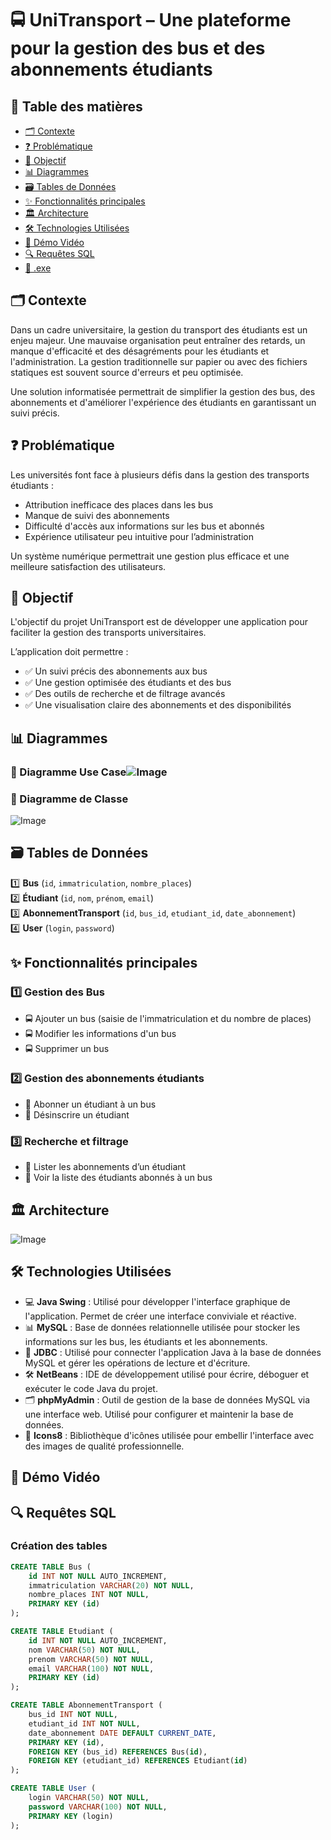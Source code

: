 # 🚍 UniTransport – Une plateforme pour la gestion des bus et des abonnements étudiants

## 📁 Table des matières
- [🗂 Contexte](#contexte)
- [❓ Problématique](#problématique)
- [🎯 Objectif](#objectif)
- [📊 Diagrammes](#diagrammes)
- [🗃 Tables de Données](#tables-de-données)
- [✨ Fonctionnalités principales](#fonctionnalités-principales)
- [🏛 Architecture](#architecture)
- [🛠 Technologies Utilisées](#technologies-utilisées)
- [🎥 Démo Vidéo](#démo-vidéo)
- [🔍 Requêtes SQL](#requêtes-sql)
- [📁 .exe](#exe)

## 🗂 Contexte
Dans un cadre universitaire, la gestion du transport des étudiants est un enjeu majeur. Une mauvaise organisation peut entraîner des retards, un manque d'efficacité et des désagréments pour les étudiants et l'administration. La gestion traditionnelle sur papier ou avec des fichiers statiques est souvent source d'erreurs et peu optimisée.

Une solution informatisée permettrait de simplifier la gestion des bus, des abonnements et d'améliorer l'expérience des étudiants en garantissant un suivi précis.

## ❓ Problématique
Les universités font face à plusieurs défis dans la gestion des transports étudiants :

- Attribution inefficace des places dans les bus
- Manque de suivi des abonnements
- Difficulté d'accès aux informations sur les bus et abonnés
- Expérience utilisateur peu intuitive pour l’administration

Un système numérique permettrait une gestion plus efficace et une meilleure satisfaction des utilisateurs.

## 🎯 Objectif
L'objectif du projet UniTransport est de développer une application pour faciliter la gestion des transports universitaires.

L’application doit permettre :
- ✅ Un suivi précis des abonnements aux bus
- ✅ Une gestion optimisée des étudiants et des bus
- ✅ Des outils de recherche et de filtrage avancés
- ✅ Une visualisation claire des abonnements et des disponibilités

## 📊 Diagrammes
### 📌 Diagramme Use Case![Image](https://github.com/user-attachments/assets/90f139df-c6c2-48a3-8a67-7f6e79934a36)

### 📌 Diagramme de Classe
![Image](https://github.com/user-attachments/assets/cdd1dcf7-bb3f-4861-aef5-dbda209f1763)

## 🗃 Tables de Données
1️⃣ **Bus** (`id`, `immatriculation`, `nombre_places`)  
2️⃣ **Étudiant** (`id`, `nom`, `prénom`, `email`)  
3️⃣ **AbonnementTransport** (`id`, `bus_id`, `etudiant_id`, `date_abonnement`)  
4️⃣ **User** (`login`, `password`)

## ✨ Fonctionnalités principales
### 1️⃣ Gestion des Bus
- 🚍 Ajouter un bus (saisie de l'immatriculation et du nombre de places)
- 🚍 Modifier les informations d'un bus
- 🚍 Supprimer un bus

### 2️⃣ Gestion des abonnements étudiants
- 🎫 Abonner un étudiant à un bus
- 🎫 Désinscrire un étudiant

### 3️⃣ Recherche et filtrage
- 🔎 Lister les abonnements d’un étudiant
- 🔎 Voir la liste des étudiants abonnés à un bus
## 🏛 Architecture
![Image](https://github.com/user-attachments/assets/18fdca9a-8df8-4772-9e15-a4700adc3b37)
## 🛠 Technologies Utilisées
- 💻 **Java Swing** : Utilisé pour développer l'interface graphique de l'application. Permet de créer une interface conviviale et réactive.
- 📊 **MySQL** : Base de données relationnelle utilisée pour stocker les informations sur les bus, les étudiants et les abonnements.
- 🔗 **JDBC** : Utilisé pour connecter l'application Java à la base de données MySQL et gérer les opérations de lecture et d'écriture.
- 🛠 **NetBeans** : IDE de développement utilisé pour écrire, déboguer et exécuter le code Java du projet.
- 🗂 **phpMyAdmin** : Outil de gestion de la base de données MySQL via une interface web. Utilisé pour configurer et maintenir la base de données.
- 🎨 **Icons8** : Bibliothèque d'icônes utilisée pour embellir l'interface avec des images de qualité professionnelle.
## 🎥 Démo Vidéo
## 🔍 Requêtes SQL
### Création des tables

```sql
CREATE TABLE Bus (
    id INT NOT NULL AUTO_INCREMENT,
    immatriculation VARCHAR(20) NOT NULL,
    nombre_places INT NOT NULL,
    PRIMARY KEY (id)
);

CREATE TABLE Etudiant (
    id INT NOT NULL AUTO_INCREMENT,
    nom VARCHAR(50) NOT NULL,
    prenom VARCHAR(50) NOT NULL,
    email VARCHAR(100) NOT NULL,
    PRIMARY KEY (id)
);

CREATE TABLE AbonnementTransport (
    bus_id INT NOT NULL,
    etudiant_id INT NOT NULL,
    date_abonnement DATE DEFAULT CURRENT_DATE,
    PRIMARY KEY (id),
    FOREIGN KEY (bus_id) REFERENCES Bus(id),
    FOREIGN KEY (etudiant_id) REFERENCES Etudiant(id)
);

CREATE TABLE User (
    login VARCHAR(50) NOT NULL,
    password VARCHAR(100) NOT NULL,
    PRIMARY KEY (login)
);

